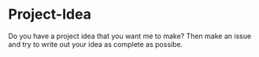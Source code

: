 # Project-Idea
Do you have a project idea that you want me to make? Then make an issue and try to write out your idea as complete as possibe.
